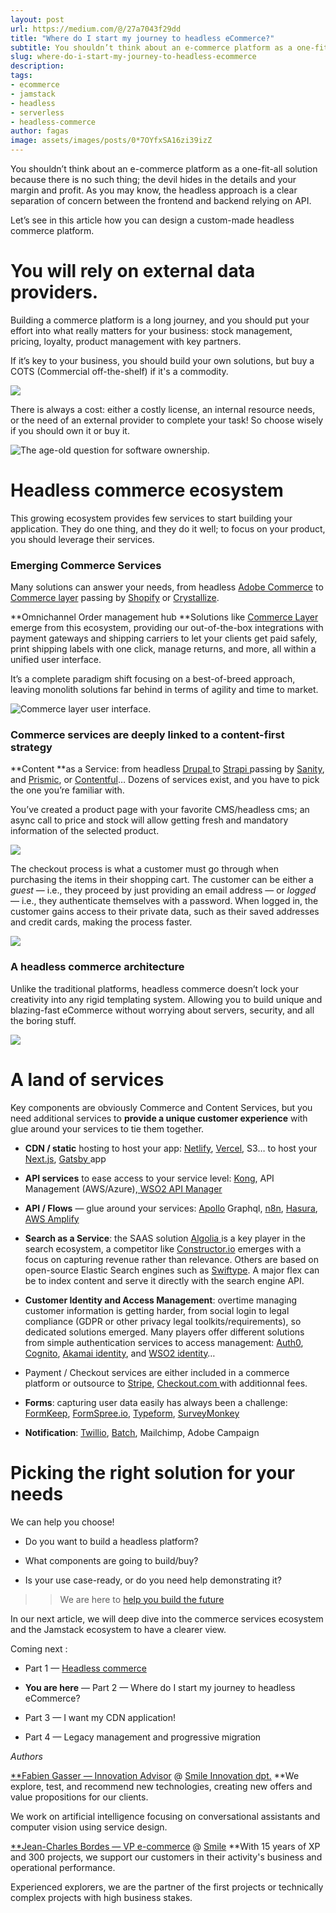 ```yaml
---
layout: post
url: https://medium.com/@/27a7043f29dd
title: "Where do I start my journey to headless eCommerce?"
subtitle: You shouldn’t think about an e-commerce platform as a one-fit-all solution because there is no such thing, the devil hides in the details…
slug: where-do-i-start-my-journey-to-headless-ecommerce
description: 
tags: 
- ecommerce
- jamstack
- headless
- serverless
- headless-commerce
author: fagas
image: assets/images/posts/0*7OYfxSA16zi39izZ
---
```

You shouldn’t think about an e-commerce platform as a one-fit-all solution because there is no such thing; the devil hides in the details and your margin and profit. As you may know, the headless approach is a clear separation of concern between the frontend and backend relying on API.

Let’s see in this article how you can design a custom-made headless commerce platform.

# You will rely on external data providers.

Building a commerce platform is a long journey, and you should put your effort into what really matters for your business: stock management, pricing, loyalty, product management with key partners.

If it’s key to your business, you should build your own solutions, but buy a COTS (Commercial off-the-shelf) if it's a commodity.

![](/assets/images/posts/1*s7cWGI1QJFmAmjbJ3YWrZQ.png)

There is always a cost: either a costly license, an internal resource needs, or the need of an external provider to complete your task! So choose wisely if you should own it or buy it.

![The age-old question for software ownership.](/assets/images/posts/1*SIOoTXXwis_FynmHTGPT6Q.png)

# Headless commerce ecosystem

This growing ecosystem provides few services to start building your application. They do one thing, and they do it well; to focus on your product, you should leverage their services.

### Emerging Commerce Services

Many solutions can answer your needs, from headless [Adobe Commerce](https://business.adobe.com/lu_fr/solutions/commerce.html) to [Commerce layer](https://commercelayer.io/) passing by [Shopify](https://www.shopify.com/) or [Crystallize](https://crystallize.com/).

**Omnichannel Order management hub
**Solutions like [Commerce Layer](https://commercelayer.io/) emerge from this ecosystem, providing our out-of-the-box integrations with payment gateways and shipping carriers to let your clients get paid safely, print shipping labels with one click, manage returns, and more, all within a unified user interface.

It’s a complete paradigm shift focusing on a best-of-breed approach, leaving monolith solutions far behind in terms of agility and time to market.

![Commerce layer user interface.](/assets/images/posts/0*beBlzO0i6Y-0BPsd)

### Commerce services are deeply linked to a content-first strategy

**Content **as a Service: from headless [Drupal ](https://www.drupal.org/)to [Strapi ](https://strapi.io/solutions/ecommerce-cms)passing by [Sanity](https://www.sanity.io/), and [Prismic](https://prismic.io/), or [Contentful](https://www.contentful.com/)… Dozens of services exist, and you have to pick the one you’re familiar with.

You’ve created a product page with your favorite CMS/headless cms; an async call to price and stock will allow getting fresh and mandatory information of the selected product.

![](/assets/images/posts/0*v7tFr9gkrZYjvTX-)

The checkout process is what a customer must go through when purchasing the items in their shopping cart. The customer can be either a *guest* — i.e., they proceed by just providing an email address — or *logged* — i.e., they authenticate themselves with a password. When logged in, the customer gains access to their private data, such as their saved addresses and credit cards, making the process faster.

![](/assets/images/posts/0*-T8z6_Lm-EXwpRFb)

### A headless commerce architecture

Unlike the traditional platforms, headless commerce doesn’t lock your creativity into any rigid templating system. Allowing you to build unique and blazing-fast eCommerce without worrying about servers, security, and all the boring stuff.

![](/assets/images/posts/1*USyFhCF_9WC_n3U8QePjUw.png)

# A land of services

Key components are obviously Commerce and Content Services, but you need additional services to **provide a unique customer experience** with glue around your services to tie them together.

* **CDN / static** hosting to host your app: [Netlify](https://www.netlify.com/), [Vercel](https://vercel.com/), S3… to host your [Next.js](https://nextjs.org/), [Gatsby ](https://www.gatsbyjs.com/)app

* **API services** to ease access to your service level: [Kong](https://konghq.com/kong/), API Management (AWS/Azure),[ WSO2 API Manager](https://wso2.com/api-manager/)

* **API / Flows** — glue around your services: [Apollo](http://www.apollographql.com) Graphql, [n8n](https://n8n.io/), [Hasura](https://hasura.io/), [AWS Amplify](https://aws.amazon.com/fr/amplify/)

* **Search as a Service**: the SAAS solution [Algolia ](https://www.algolia.com/)is a key player in the search ecosystem, a competitor like [Constructor.io](https://constructor.io/) emerges with a focus on capturing revenue rather than relevance. Others are based on open-source Elastic Search engines such as [Swiftype](https://swiftype.com/).
A major flex can be to index content and serve it directly with the search engine API.

* **Customer Identity and Access Management**: overtime managing customer information is getting harder, from social login to legal compliance (GDPR or other privacy legal toolkits/requirements), so dedicated solutions emerged. 
Many players offer different solutions from simple authentication services to access management: [Auth0](https://auth0.com/), [Cognito](https://aws.amazon.com/fr/cognito/), [Akamai identity](https://www.akamai.com/fr/fr/products/security/identity-cloud.jsp), and [WSO2 identity](https://wso2.com/identity-and-access-management/)…

* Payment / Checkout services are either included in a commerce platform or outsource to [Stripe](https://stripe.com/), [Checkout.com ](https://www.checkout.com/)with additionnal fees.

* **Forms**: capturing user data easily has always been a challenge: [FormKeep](https://formkeep.com/), [FormSpree.io](https://formspree.io/), [Typeform](https://www.typeform.com/), [SurveyMonkey](https://www.surveymonkey.com/)

* **Notification**: [Twillio](https://www.twilio.com/), [Batch](https://batch.com/), Mailchimp, Adobe Campaign

# Picking the right solution for your needs

We can help you choose!

* Do you want to build a headless platform?

* What components are going to build/buy?

* Is your use case-ready, or do you need help demonstrating it?

>> We are here to [help you build the future](https://www.smile.eu/en/contact)

In our next article, we will deep dive into the commerce services ecosystem and the Jamstack ecosystem to have a clearer view.

Coming next :

* Part 1 — [Headless commerce](https://medium.com/smileinnovation/headless-commerce-187fbe19f075)

* **You are here** — Part 2 — Where do I start my journey to headless eCommerce?

* Part 3 — I want my CDN application!

* Part 4 — Legacy management and progressive migration

*Authors*

[**Fabien Gasser — Innovation Advisor](https://www.linkedin.com/in/fgasser/) @ [Smile Innovation dpt.](https://innovation.smile.eu/)
**We explore, test, and recommend new technologies, creating new offers and value propositions for our clients.

We work on artificial intelligence focusing on conversational assistants and computer vision using service design.

[**Jean-Charles Bordes — VP e-commerce](https://www.linkedin.com/in/jean-charles-bordes-75693221/) @ [Smile](https://www.smile.eu/fr)
**With 15 years of XP and 300 projects, we support our customers in their activity's business and operational performance.

Experienced explorers, we are the partner of the first projects or technically complex projects with high business stakes.


